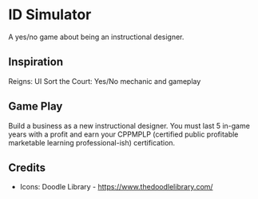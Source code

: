 # ID Simulator
A yes/no game about being an instructional designer.

## Inspiration

Reigns: UI
Sort the Court: Yes/No mechanic and gameplay

## Game Play

Build a business as a new instructional designer. You must last 5 in-game years with a profit and earn your CPPMPLP (certified public profitable marketable learning professional-ish) certification.

## Credits

- Icons: Doodle Library - https://www.thedoodlelibrary.com/

